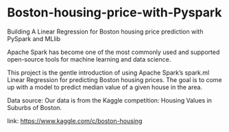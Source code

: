 # Boston-housing-price-with-Pyspark
Building A Linear Regression for Boston housing price prediction with PySpark and MLlib 


Apache Spark has become one of the most commonly used and supported open-source tools for machine learning and data science.

This project is the gentle introduction of using Apache Spark’s spark.ml Linear Regression for predicting Boston housing prices. The goal is to come up with a model to predict median value of a given house in the area.

Data source:
Our data is from the Kaggle competition: Housing Values in Suburbs of Boston.

link: https://www.kaggle.com/c/boston-housing

